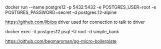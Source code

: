 docker run --name postgre12 -p 5432:5432 -e POSTGRES_USER=root -e POSTGRES_PASSWORD=secret -d postgres:12-alpine


https://github.com/lib/pq driver used for connection to talk to driver



docker exec -it postgres12 psql -U root -d simple_bank

https://github.com/begmaroman/go-micro-boilerplate